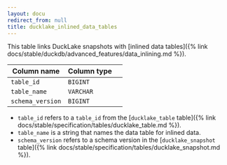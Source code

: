 ```yaml
---
layout: docu
redirect_from: null
title: ducklake_inlined_data_tables
---
```


This table links DuckLake snapshots with [inlined data tables]({% link docs/stable/duckdb/advanced_features/data_inlining.md %}).

| Column name       | Column type |             |
| ----------------- | ----------- | ----------- |
| `table_id`        | `BIGINT`    |             |
| `table_name`      | `VARCHAR`   |             |
| `schema_version`  | `BIGINT`    |             |

- `table_id` refers to a `table_id` from the [`ducklake_table` table]({% link docs/stable/specification/tables/ducklake_table.md %}).
- `table_name` is a string that names the data table for inlined data.
- `schema_version` refers to a schema version in the [`ducklake_snapshot` table]({% link docs/stable/specification/tables/ducklake_snapshot.md %}).
